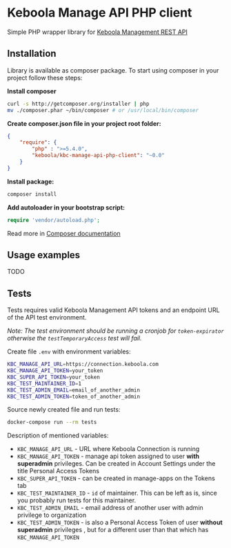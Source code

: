 # Keboola Manage API PHP client

Simple PHP wrapper library for [Keboola Management REST API](http://docs.keboolamanagementapi.apiary.io/#)

## Installation

Library is available as composer package.
To start using composer in your project follow these steps:

**Install composer**

```bash
curl -s http://getcomposer.org/installer | php
mv ./composer.phar ~/bin/composer # or /usr/local/bin/composer
```

**Create composer.json file in your project root folder:**
```json
{
    "require": {
        "php" : ">=5.4.0",
        "keboola/kbc-manage-api-php-client": "~0.0"
    }
}
```

**Install package:**

```bash
composer install
```

**Add autoloader in your bootstrap script:**

```php
require 'vendor/autoload.php';
```

Read more in [Composer documentation](http://getcomposer.org/doc/01-basic-usage.md)

## Usage examples
TODO

## Tests

Tests requires valid Keboola Management API tokens and an endpoint URL of the API test environment.

*Note: The test environment should be running a cronjob for `token-expirator` otherwise the `testTemporaryAccess` test will fail.*

Create file `.env` with environment variables:

```bash
KBC_MANAGE_API_URL=https://connection.keboola.com  
KBC_MANAGE_API_TOKEN=your_token
KBC_SUPER_API_TOKEN=your_token
KBC_TEST_MAINTAINER_ID=1
KBC_TEST_ADMIN_EMAIL=email_of_another_admin
KBC_TEST_ADMIN_TOKEN=token_of_another_admin
```

Source newly created file and run tests:

```bash
docker-compose run --rm tests
```

Description of mentioned variables:

- `KBC_MANAGE_API_URL` - URL where Keboola Connection is running
- `KBC_MANAGE_API_TOKEN` - manage api token assigned to user **with** **superadmin** privileges. Can be created in Account Settings under the title Personal Access Tokens 
- `KBC_SUPER_API_TOKEN` - can be created in manage-apps on the Tokens tab
- `KBC_TEST_MAINTAINER_ID` - `id` of maintainer. This can be left as is, since you probably run tests for this maintainer.
- `KBC_TEST_ADMIN_EMAIL` - email address of another user with admin privilege to organization
- `KBC_TEST_ADMIN_TOKEN` - is also a Personal Access Token of user **without** **superadmin** privileges , but for a different user than that which has `KBC_MANAGE_API_TOKEN`


